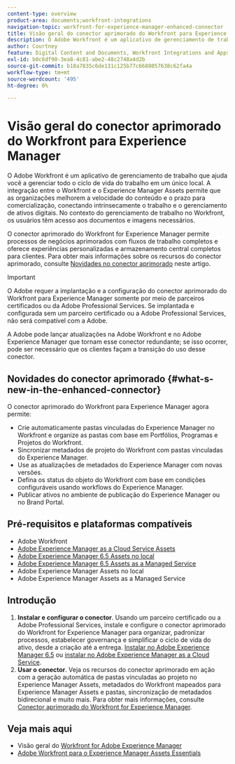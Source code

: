 ```yaml
---
content-type: overview
product-area: documents;workfront-integrations
navigation-topic: workfront-for-experience-manager-enhanced-connector
title: Visão geral do conector aprimorado do Workfront para Experience Manager
description: O Adobe Workfront é um aplicativo de gerenciamento de trabalho que ajuda você a gerenciar todo o ciclo de vida do trabalho em um único local. A integração entre o Workfront e o Experience Manager Assets permite que as organizações melhorem a velocidade do conteúdo e o prazo para comercialização, conectando intrinsecamente o trabalho e o gerenciamento de ativos digitais. No contexto do gerenciamento de trabalho no Workfront, os usuários têm acesso aos documentos e imagens necessários.
author: Courtney
feature: Digital Content and Documents, Workfront Integrations and Apps
exl-id: b0c6df90-3ea8-4c81-abe2-48c2748a4d2b
source-git-commit: b18a7835c6de131c125b77c6688057638c62fa4a
workflow-type: tm+mt
source-wordcount: '495'
ht-degree: 0%

---
```


# Visão geral do conector aprimorado do Workfront para Experience Manager

<!-- Audited: 01/2024 -->

O Adobe Workfront é um aplicativo de gerenciamento de trabalho que ajuda você a gerenciar todo o ciclo de vida do trabalho em um único local. A integração entre o Workfront e o Experience Manager Assets permite que as organizações melhorem a velocidade do conteúdo e o prazo para comercialização, conectando intrinsecamente o trabalho e o gerenciamento de ativos digitais. No contexto do gerenciamento de trabalho no Workfront, os usuários têm acesso aos documentos e imagens necessários.

O conector aprimorado do Workfront for Experience Manager permite processos de negócios aprimorados com fluxos de trabalho completos e oferece experiências personalizadas e armazenamento central completos para clientes. Para obter mais informações sobre os recursos do conector aprimorado, consulte [Novidades no conector aprimorado](#what-s-new-in-the-enhanced-connector) neste artigo.

>[!IMPORTANT]
>
>O Adobe requer a implantação e a configuração do conector aprimorado do Workfront para Experience Manager somente por meio de parceiros certificados ou da Adobe Professional Services. Se implantada e configurada sem um parceiro certificado ou a Adobe Professional Services, não será compatível com a Adobe.
>
>A Adobe pode lançar atualizações na Adobe Workfront e no Adobe Experience Manager que tornam esse conector redundante; se isso ocorrer, pode ser necessário que os clientes façam a transição do uso desse conector.

## Novidades do conector aprimorado {#what-s-new-in-the-enhanced-connector}

O conector aprimorado do Workfront para Experience Manager agora permite:

* Crie automaticamente pastas vinculadas do Experience Manager no Workfront e organize as pastas com base em Portfólios, Programas e Projetos do Workfront.
* Sincronizar metadados de projeto do Workfront com pastas vinculadas do Experience Manager.
* Use as atualizações de metadados do Experience Manager com novas versões.
* Defina os status do objeto do Workfront com base em condições configuráveis usando workflows do Experience Manager.
* Publicar ativos no ambiente de publicação do Experience Manager ou no Brand Portal.

## Pré-requisitos e plataformas compatíveis

* Adobe Workfront
* [Adobe Experience Manager as a Cloud Service Assets](https://helpx.adobe.com/legal/product-descriptions/adobe-experience-manager-cloud-service.html)
* [Adobe Experience Manager 6.5 Assets no local](https://helpx.adobe.com/legal/product-descriptions/adobe-experience-manager-on-premise.html)
* [Adobe Experience Manager 6.5 Assets as a Managed Service](https://helpx.adobe.com/legal/product-descriptions/adobe-experience-manager-managed-services.html)
* Adobe Experience Manager Assets no local
* Adobe Experience Manager Assets as a Managed Service

## Introdução

1. **Instalar e configurar o conector**. Usando um parceiro certificado ou a Adobe Professional Services, instale e configure o conector aprimorado do Workfront for Experience Manager para organizar, padronizar processos, estabelecer governança e simplificar o ciclo de vida do ativo, desde a criação até a entrega. [Instalar no Adobe Experience Manager 6.5](https://experienceleague.adobe.com/en/docs/experience-manager-65/content/assets/integrations/workfront-integrations) ou [instalar no Adobe Experience Manager as a Cloud Service](https://experienceleague.adobe.com/en/docs/experience-manager-cloud-service/content/assets/integrations/workfront-connector-install).
1. **Usar o conector**. Veja os recursos do conector aprimorado em ação com a geração automática de pastas vinculadas ao projeto no Experience Manager Assets, metadados do Workfront mapeados para Experience Manager Assets e pastas, sincronização de metadados bidirecional e muito mais. Para obter mais informações, consulte [Conector aprimorado do Workfront for Experience Manager](../../../documents/workfront-and-experience-manager-integrations/workfront-for-experience-manager-enhanced-connector/workfront-for-aem-enhanced-connector.md).

## Veja mais aqui

* Visão geral do [Workfront for Adobe Experience Manager](https://business.adobe.com/products/workfront/aem-integration.html)
* [Adobe Workfront para o Experience Manager Assets Essentials](../../../documents/adobe-workfront-for-experience-manager-assets-essentials/workfront-for-aem-asset-essentials.md)
